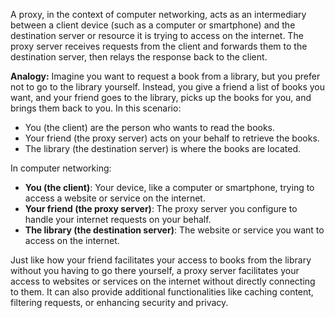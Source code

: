 A proxy, in the context of computer networking, acts as an intermediary between a client device (such as a computer or smartphone) and the destination server or resource it is trying to access on the internet. The proxy server receives requests from the client and forwards them to the destination server, then relays the response back to the client.

**Analogy:** Imagine you want to request a book from a library, but you prefer not to go to the library yourself. Instead, you give a friend a list of books you want, and your friend goes to the library, picks up the books for you, and brings them back to you. In this scenario:

- You (the client) are the person who wants to read the books.
- Your friend (the proxy server) acts on your behalf to retrieve the books.
- The library (the destination server) is where the books are located.

In computer networking:

- **You (the client)**: Your device, like a computer or smartphone, trying to access a website or service on the internet.
- **Your friend (the proxy server)**: The proxy server you configure to handle your internet requests on your behalf.
- **The library (the destination server)**: The website or service you want to access on the internet.

Just like how your friend facilitates your access to books from the library without you having to go there yourself, a proxy server facilitates your access to websites or services on the internet without directly connecting to them. It can also provide additional functionalities like caching content, filtering requests, or enhancing security and privacy.